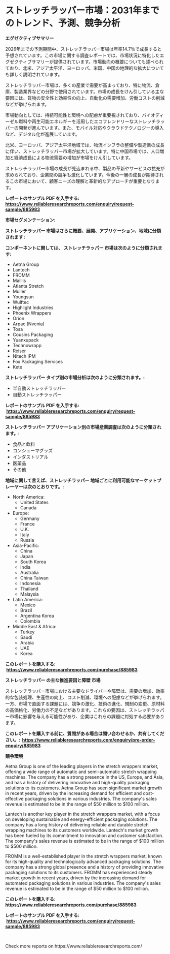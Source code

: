 <p><h1>ストレッチラッパー市場：2031年までのトレンド、予測、競争分析</h1></p><p><strong>エグゼクティブサマリー</strong></p>
<p><p>2026年までの予測期間中、ストレッチラッパー市場は年率14.7％で成長すると予想されています。この市場に関する調査レポートでは、市場状況に特化したエグゼクティブサマリーが提供されています。市場動向の概要についても述べられており、北米、アジア太平洋、ヨーロッパ、米国、中国の地理的な拡大についても詳しく説明されています。</p><p>ストレッチラッパー市場は、多くの産業で需要が高まっており、特に物流、倉庫、製造業界などの分野で使用されています。市場の成長をけん引している主な要因には、貨物の安全性と効率性の向上、自動化の需要増加、労働コストの削減などが挙げられます。</p><p>市場動向としては、持続可能性と環境への配慮が重要視されており、バイオディーゼル燃料や再生可能エネルギーを活用したエコフレンドリーなストレッチラッパーの開発が進んでいます。また、モバイル対応やクラウドテクノロジーの導入など、デジタル化が進展しています。</p><p>北米、ヨーロッパ、アジア太平洋地域では、物流インフラの整備や製造業の成長に伴い、ストレッチラッパー市場が拡大しています。特に中国市場では、人口増加と経済成長による物流需要の増加が市場をけん引しています。</p><p>ストレッチラッパー市場の成長が見込まれる中、製品の革新やサービスの拡充が求められており、企業間の競争も激化しています。今後の一層の成長が期待されるこの市場において、顧客ニーズの理解と革新的なアプローチが重要となります。</p></p>
<p><strong>レポートのサンプル PDF を入手する: <a href="https://www.reliableresearchreports.com/enquiry/request-sample/885983">https://www.reliableresearchreports.com/enquiry/request-sample/885983</a></strong></p>
<p><strong>市場セグメンテーション:</strong></p>
<p><strong> ストレッチラッパー 市場はさらに概要、展開、アプリケーション、地域に分類されます :</strong></p>
<p><strong>コンポーネントに関しては、 ストレッチラッパー 市場は次のように分類されます: &nbsp;</strong></p>
<p><ul><li>Aetna Group</li><li>Lantech</li><li>FROMM</li><li>Maillis</li><li>Atlanta Stretch</li><li>Muller</li><li>Youngsun</li><li>Wulftec</li><li>Highlight Industries</li><li>Phoenix Wrappers</li><li>Orion</li><li>Arpac (Nvenia)</li><li>Tosa</li><li>Cousins Packaging</li><li>Yuanxupack</li><li>Technowrapp</li><li>Reiser</li><li>Nitech IPM</li><li>Fox Packaging Services</li><li>Kete</li></ul></p>
<p><strong> ストレッチラッパー タイプ別の市場分析は次のように分類されます。:</strong></p>
<p><ul><li>半自動ストレッチラッパー</li><li>自動ストレッチラッパー</li></ul></p>
<p><strong>レポートのサンプル PDF を入手する: &nbsp;<a href="https://www.reliableresearchreports.com/enquiry/request-sample/885983">https://www.reliableresearchreports.com/enquiry/request-sample/885983</a></strong></p>
<p><strong> ストレッチラッパー アプリケーション別の市場産業調査は次のように分類されます。:</strong></p>
<p><ul><li>食品と飲料</li><li>コンシューマグッズ</li><li>インダストリアル</li><li>医薬品</li><li>その他</li></ul></p>
<p><strong>地域に関して言えば、ストレッチラッパー 地域ごとに利用可能なマーケットプレーヤーは次のとおりです。:</strong></p>
<p><ul>
    <li>
        North America:
        <ul>
            <li>United States</li>
            <li>Canada</li>
        </ul>
    </li>
    <li>
        Europe:
        <ul>
            <li>Germany</li>
            <li>France</li>
            <li>U.K.</li>
            <li>Italy</li>
            <li>Russia</li>
        </ul>
    </li>
    <li>
        Asia-Pacific:
        <ul>
            <li>China</li>
            <li>Japan</li>
            <li>South Korea</li>
            <li>India</li>
            <li>Australia</li>
            <li>China Taiwan</li>
            <li>Indonesia</li>
            <li>Thailand</li>
            <li>Malaysia</li>
        </ul>
    </li>
    <li>
        Latin America:
        <ul>
            <li>Mexico</li>
            <li>Brazil</li>
            <li>Argentina Korea</li>
            <li>Colombia</li>
        </ul>
    </li>
    <li>
        Middle East & Africa:
        <ul>
            <li>Turkey</li>
            <li>Saudi</li>
            <li>Arabia</li>
            <li>UAE</li>
            <li>Korea</li>
        </ul>
    </li>
    </ul></p>
<p><strong>このレポートを購入する: &nbsp;<a href="https://www.reliableresearchreports.com/purchase/885983">https://www.reliableresearchreports.com/purchase/885983</a></strong></p>
<p><strong>ストレッチラッパー の主な推進要因と障壁 市場</strong></p>
<p><p>ストレッチラッパー市場における主要なドライバーや障壁は、需要の増加、効率的な包装処理、生産性の向上、コスト削減、環境への配慮などが挙げられます。一方、市場で直面する課題には、競争の激化、技術の進化、規制の変更、原材料の高価格化、労働力の不足などがあります。これらの要因は、ストレッチラッパー市場に影響を与える可能性があり、企業はこれらの課題に対処する必要があります。</p></p>
<p><strong>このレポートを購入する前に、質問がある場合は問い合わせるか、共有してください。:&nbsp; <a href="https://www.reliableresearchreports.com/enquiry/pre-order-enquiry/885983">https://www.reliableresearchreports.com/enquiry/pre-order-enquiry/885983</a></strong></p>
<p><strong>競争環境</strong></p>
<p><p>Aetna Group is one of the leading players in the stretch wrappers market, offering a wide range of automatic and semi-automatic stretch wrapping machines. The company has a strong presence in the US, Europe, and Asia, and has a history of delivering innovative and high-quality packaging solutions to its customers. Aetna Group has seen significant market growth in recent years, driven by the increasing demand for efficient and cost-effective packaging solutions in various industries. The company's sales revenue is estimated to be in the range of $50 million to $100 million.</p><p>Lantech is another key player in the stretch wrappers market, with a focus on developing sustainable and energy-efficient packaging solutions. The company has a long history of delivering reliable and durable stretch wrapping machines to its customers worldwide. Lantech's market growth has been fueled by its commitment to innovation and customer satisfaction. The company's sales revenue is estimated to be in the range of $100 million to $500 million.</p><p>FROMM is a well-established player in the stretch wrappers market, known for its high-quality and technologically advanced packaging solutions. The company has a strong global presence and a history of providing innovative packaging solutions to its customers. FROMM has experienced steady market growth in recent years, driven by the increasing demand for automated packaging solutions in various industries. The company's sales revenue is estimated to be in the range of $50 million to $100 million.</p></p>
<p><strong>このレポートを購入する: &nbsp; <a href="https://www.reliableresearchreports.com/purchase/885983">https://www.reliableresearchreports.com/purchase/885983</a></strong></p>
<p><strong>レポートのサンプル PDF を入手する: &nbsp;<a href="https://www.reliableresearchreports.com/enquiry/request-sample/885983">https://www.reliableresearchreports.com/enquiry/request-sample/885983</a></strong><strong></strong></p>
<p>&nbsp;</p>
<p>Check more reports on https://www.reliableresearchreports.com/</p>